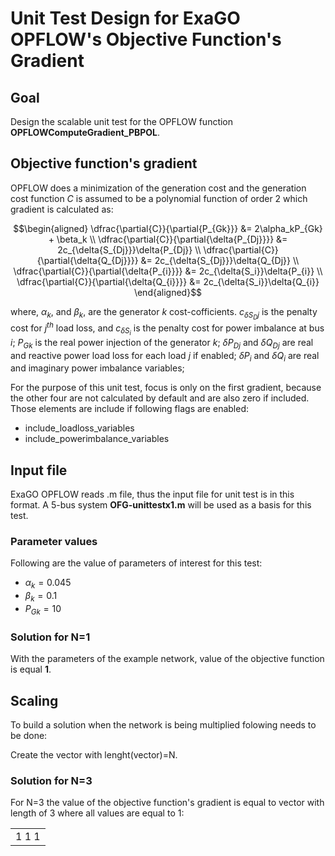 # Unit Test Design for ExaGO OPFLOW's Objective Function's Gradient

## Goal
Design the scalable unit test for the OPFLOW function **OPFLOWComputeGradient_PBPOL**.

## Objective function's gradient

OPFLOW does a minimization of the generation cost and the generation cost function $`C`$ is assumed to be a polynomial function of order 2 which gradient is calculated as:
```math
\begin{aligned}
\dfrac{\partial{C}}{\partial{P_{Gk}}} &= 2\alpha_kP_{Gk} + \beta_k \\
\dfrac{\partial{C}}{\partial{\delta{P_{Dj}}}} &= 2c_{\delta{S_{Dj}}}\delta{P_{Dj}} \\
\dfrac{\partial{C}}{\partial{\delta{Q_{Dj}}}} &= 2c_{\delta{S_{Dj}}}\delta{Q_{Dj}} \\
\dfrac{\partial{C}}{\partial{\delta{P_{i}}}} &= 2c_{\delta{S_i}}\delta{P_{i}} \\
\dfrac{\partial{C}}{\partial{\delta{Q_{i}}}} &= 2c_{\delta{S_i}}\delta{Q_{i}}
\end{aligned}
```
where, $`\alpha_k`$, and $`\beta_k`$, are the generator $`k`$ cost-cofficients. $`c_{\delta{S_Dj}}`$ is the penalty cost for $`j^{th}`$ load loss, and $`c_{\delta{S_i}}`$ is the penalty cost for power imbalance at bus $`i`$; $`P_{Gk}`$ is the real power injection of the generator $`k`$; $`\delta{P_{Dj}}`$ and $`\delta{Q_{Dj}}`$ are real and reactive power load loss for each load $`j`$ if enabled; $`\delta{P_{i}}`$ and $`\delta{Q_{i}}`$ are real and imaginary power imbalance variables; 

For the purpose of this unit test, focus is only on the first gradient, because the other four are not calculated by default and are also zero if included. Those elements are include if following flags are enabled:
- include_loadloss_variables
- include_powerimbalance_variables

## Input file
ExaGO OPFLOW reads .m file, thus the input file for unit test is in this format.
A 5-bus system **OFG-unittestx1.m** will be used as a basis for this test.

### Parameter values

Following are the value of parameters of interest for this test:

- $`\alpha_{k}=0.045`$
- $`\beta_{k}=0.1`$
- $`P_{Gk}=10`$

### Solution for N=1

With the parameters of the example network, value of the objective function is equal **1**. 

## Scaling

To build a solution when the network is being multiplied folowing needs to be done:

Create the vector with lenght(vector)=N.

### Solution for N=3

For N=3 the value of the objective function's gradient is equal to vector with length of 3 where all values are equal to 1:

<table>
<tr>
<td>1 1 1 </td>
</tr>
</table> 

